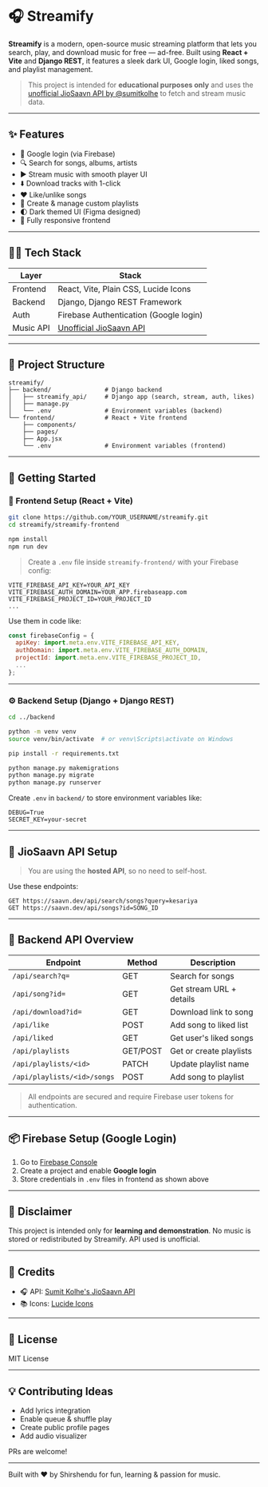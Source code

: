 # 🎧 Streamify

**Streamify** is a modern, open-source music streaming platform that lets you search, play, and download music for free — ad-free. Built using **React + Vite** and **Django REST**, it features a sleek dark UI, Google login, liked songs, and playlist management.

> This project is intended for **educational purposes only** and uses the [unofficial JioSaavn API by @sumitkolhe](https://github.com/sumitkolhe/jiosaavn-api) to fetch and stream music data.

---

## ✨ Features

* 🔐 Google login (via Firebase)
* 🔍 Search for songs, albums, artists
* ▶️ Stream music with smooth player UI
* ⬇️ Download tracks with 1-click
* ❤️ Like/unlike songs
* 📂 Create & manage custom playlists
* 🌓 Dark themed UI (Figma designed)
* 📱 Fully responsive frontend

---

## 🧑‍💻 Tech Stack

| Layer     | Stack                                                                 |
| --------- | --------------------------------------------------------------------- |
| Frontend  | React, Vite, Plain CSS, Lucide Icons                                  |
| Backend   | Django, Django REST Framework                                         |
| Auth      | Firebase Authentication (Google login)                                |
| Music API | [Unofficial JioSaavn API](https://github.com/sumitkolhe/jiosaavn-api) |

---

## 📁 Project Structure

```
streamify/
├── backend/               # Django backend
│   ├── streamify_api/     # Django app (search, stream, auth, likes)
│   ├── manage.py
│   └── .env               # Environment variables (backend)
└── frontend/              # React + Vite frontend
    ├── components/
    ├── pages/
    ├── App.jsx
    └── .env               # Environment variables (frontend)
```

---

## 🚀 Getting Started

### 🔧 Frontend Setup (React + Vite)

```bash
git clone https://github.com/YOUR_USERNAME/streamify.git
cd streamify/streamify-frontend

npm install
npm run dev
```

> Create a `.env` file inside `streamify-frontend/` with your Firebase config:

```env
VITE_FIREBASE_API_KEY=YOUR_API_KEY
VITE_FIREBASE_AUTH_DOMAIN=YOUR_APP.firebaseapp.com
VITE_FIREBASE_PROJECT_ID=YOUR_PROJECT_ID
...
```

Use them in code like:

```js
const firebaseConfig = {
  apiKey: import.meta.env.VITE_FIREBASE_API_KEY,
  authDomain: import.meta.env.VITE_FIREBASE_AUTH_DOMAIN,
  projectId: import.meta.env.VITE_FIREBASE_PROJECT_ID,
  ...
};
```

---

### ⚙️ Backend Setup (Django + Django REST)

```bash
cd ../backend

python -m venv venv
source venv/bin/activate  # or venv\Scripts\activate on Windows

pip install -r requirements.txt

python manage.py makemigrations
python manage.py migrate
python manage.py runserver
```

Create `.env` in `backend/` to store environment variables like:

```env
DEBUG=True
SECRET_KEY=your-secret
```

---

## 🔌 JioSaavn API Setup

> You are using the **hosted API**, so no need to self-host.

Use these endpoints:

```http
GET https://saavn.dev/api/search/songs?query=kesariya
GET https://saavn.dev/api/songs?id=SONG_ID
```

---

## 🧠 Backend API Overview

| Endpoint                    | Method   | Description              |
| --------------------------- | -------- | ------------------------ |
| `/api/search?q=`            | GET      | Search for songs         |
| `/api/song?id=`             | GET      | Get stream URL + details |
| `/api/download?id=`         | GET      | Download link to song    |
| `/api/like`                 | POST     | Add song to liked list   |
| `/api/liked`                | GET      | Get user's liked songs   |
| `/api/playlists`            | GET/POST | Get or create playlists  |
| `/api/playlists/<id>`       | PATCH    | Update playlist name     |
| `/api/playlists/<id>/songs` | POST     | Add song to playlist     |

> All endpoints are secured and require Firebase user tokens for authentication.

---

## 📦 Firebase Setup (Google Login)

1. Go to [Firebase Console](https://console.firebase.google.com/)
2. Create a project and enable **Google login**
3. Store credentials in `.env` files in frontend as shown above

---

## 🛑 Disclaimer

This project is intended only for **learning and demonstration**. No music is stored or redistributed by Streamify. API used is unofficial.

---

## 🙌 Credits

* 🎧 API: [Sumit Kolhe's JioSaavn API](https://github.com/sumitkolhe/jiosaavn-api)
* 📚 Icons: [Lucide Icons](https://lucide.dev)

---

## 📜 License

MIT License

---

## 💡 Contributing Ideas

* Add lyrics integration
* Enable queue & shuffle play
* Create public profile pages
* Add audio visualizer

PRs are welcome!

---

Built with ❤️ by Shirshendu for fun, learning & passion for music.
